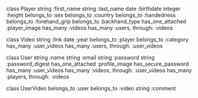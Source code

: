 class Player
    string :first_name
    string :last_name
    date :birthdate
    integer :height
    belongs_to :sex
    belongs_to :country
    belongs_to :handedness
    belongs_to :forehand_grip
    belongs_to :backhand_type
    has_one_attached :player_image
    has_many :videos
    has_many :users, through: :videos

class Video
    string :link
    date :year
    belongs_to :player
    belongs_to :category
    has_many :user_videos
    has_many :users, through: :user_videos

class User
    string :name
    string :email
    string :password
    string :password_digest
    has_one_attached :profile_image
    has_secure_password
    has_many :user_videos
    has_many :videos, through: :user_videos
    has_many :players, through: :videos

class UserVideo
    belongs_to :user
    belongs_to :video
    string :comment



